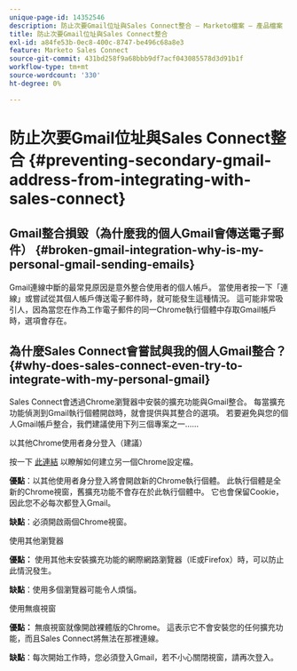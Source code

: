 ```yaml
---
unique-page-id: 14352546
description: 防止次要Gmail位址與Sales Connect整合 — Marketo檔案 — 產品檔案
title: 防止次要Gmail位址與Sales Connect整合
exl-id: a84fe53b-0ec8-400c-8747-be496c68a8e3
feature: Marketo Sales Connect
source-git-commit: 431bd258f9a68bbb9df7acf043085578d3d91b1f
workflow-type: tm+mt
source-wordcount: '330'
ht-degree: 0%

---
```


# 防止次要Gmail位址與Sales Connect整合 {#preventing-secondary-gmail-address-from-integrating-with-sales-connect}

## Gmail整合損毀（為什麼我的個人Gmail會傳送電子郵件） {#broken-gmail-integration-why-is-my-personal-gmail-sending-emails}

Gmail連線中斷的最常見原因是意外整合使用者的個人帳戶。 當使用者按一下「連線」或嘗試從其個人帳戶傳送電子郵件時，就可能發生這種情況。 這可能非常吸引人，因為當您在作為工作電子郵件的同一Chrome執行個體中存取Gmail帳戶時，選項會存在。

## 為什麼Sales Connect會嘗試與我的個人Gmail整合？ {#why-does-sales-connect-even-try-to-integrate-with-my-personal-gmail}

Sales Connect會透過Chrome瀏覽器中安裝的擴充功能與Gmail整合。 每當擴充功能偵測到Gmail執行個體開啟時，就會提供與其整合的選項。 若要避免與您的個人Gmail帳戶整合，我們建議使用下列三個專案之一……

以其他Chrome使用者身分登入（建議）

按一下 [此連結](https://support.google.com/chrome/answer/2364824?hl=en) 以瞭解如何建立另一個Chrome設定檔。

**優點**：以其他使用者身分登入將會開啟新的Chrome執行個體。 此執行個體是全新的Chrome視窗，舊擴充功能不會存在於此執行個體中。 它也會保留Cookie，因此您不必每次都登入Gmail。

**缺點**：必須開啟兩個Chrome視窗。

使用其他瀏覽器

**優點：** 使用其他未安裝擴充功能的網際網路瀏覽器（IE或Firefox）時，可以防止此情況發生。

**缺點**：使用多個瀏覽器可能令人煩惱。

使用無痕視窗

**優點：** 無痕視窗就像開啟裸體版的Chrome。 這表示它不會安裝您的任何擴充功能，而且Sales Connect將無法在那裡連線。

**缺點**：每次開始工作時，您必須登入Gmail，若不小心關閉視窗，請再次登入。
